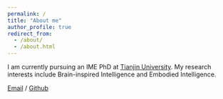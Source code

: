 ```yaml
---
permalink: /
title: "About me"
author_profile: true
redirect_from: 
  - /about/
  - /about.html
---
```


I am currently pursuing an IME PhD at [Tianjin University](https://www.tju.edu.cn/). My research interests include Brain-inspired Intelligence and Embodied Intelligence. 

[Email](mailto:zhangsibo22@mails.ucas.ac.cn) / [Github](https://github.com/ultracoolHub) 

                          
                        


